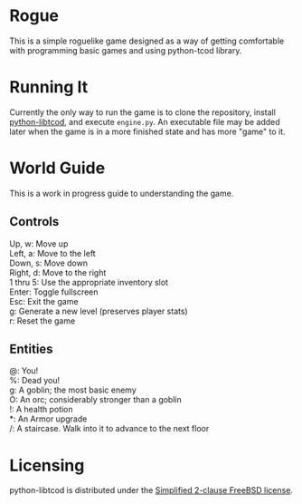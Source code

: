 # Rogue
This is a simple roguelike game designed as a way of getting comfortable with programming basic games and using python-tcod library.

# Running It
Currently the only way to run the game is to clone the repository, install [python-libtcod](https://github.com/libtcod/python-tcod),
and execute ```engine.py```.
An executable file may be added later when the game is in a more finished state and has more "game" to it.

# World Guide
This is a work in progress guide to understanding the game.

## Controls
Up, w: Move up\
Left, a: Move to the left\
Down, s: Move down\
Right, d: Move to the right\
1 thru 5: Use the appropriate inventory slot\
Enter: Toggle fullscreen\
Esc: Exit the game\
g: Generate a new level (preserves player stats)\
r: Reset the game

## Entities
@: You!\
%: Dead you!\
g: A goblin; the most basic enemy\
O: An orc; considerably stronger than a goblin\
!: A health potion\
\*: An Armor upgrade\
/: A staircase. Walk into it to advance to the next floor


# Licensing
python-libtcod is distributed under the [Simplified 2-clause FreeBSD license](https://github.com/MikeChunko/Rogue/blob/master/LICENSE.txt).
